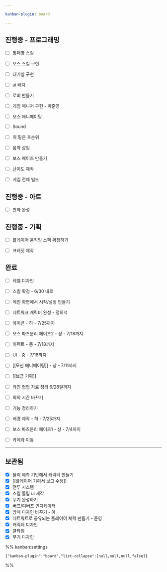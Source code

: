 ```yaml
---

kanban-plugin: board

---
```


## 진행중 - 프로그래밍

- [ ] 방패병 스킬
- [ ] 보스 스킬 구현
- [ ] 대기실 구현
- [ ] ui 배치
- [ ] 로비 만들기
- [ ] 게임 매니저 구현 - 박준영
- [ ] 보스 애니메이팅
- [ ] Sound
- [ ] 이 밑은 후순위
- [ ] 음악 삽임
- [ ] 보스 페이즈 만들기
- [ ] 난이도 제작
- [ ] 게임 전체 빌드


## 진행중 - 아트

- [ ] 만화 완성


## 진행중 - 기획

- [ ] 플레이어 움직임 스펙 확정하기
- [ ] 크레딧 제작


## 완료

- [ ] 레벨 디자인
- [ ] 스킬 확정 - 6/30 내로
- [ ] 메인 화면에서 시작/설정 만들기
- [ ] 네트워크 캐릭터 완성 - 정의석
- [ ] 아이콘 - 하 - 7/25까지
- [ ] 보스 파츠분리 페이즈2 - 상 - 7/18까지
- [ ] 이펙트 - 중 - 7/18까지
- [ ] UI - 중 - 7/18까지
- [ ] [[모션 애니메이팅]] - 상 - 7/11까지
- [ ] [[브금 기획]]
- [ ] 카인 협업 자료 정리 6/28일까지
- [ ] 회의 시간 바꾸기
- [ ] 기능 정리하기
- [ ] 배경 제작 - 하 - 7/25까지
- [ ] 보스 파츠분리 페이즈1 - 상 - 7/4까지
- [ ] 카메라 이동


***

## 보관됨

- [x] 물리 예측 기반해서 캐릭터 만들기
- [x] [[플레이어 기획서 보고 수정]]
- [x] 전투 시스템
- [x] 스킬 툴팁 ui 제작
- [x] 무기 완성하기
- [x] 버프/디버프 인디케이터
- [x] 방패 디자인 바꾸기 - 아
- [x] 네트워트로 공유되는 플레이어 체력 만들기 - 준영
- [x] 캐릭터 디자인
- [x] 쿨타임
- [x] 무기 디자인

%% kanban:settings
```
{"kanban-plugin":"board","list-collapse":[null,null,null,false]}
```
%%
